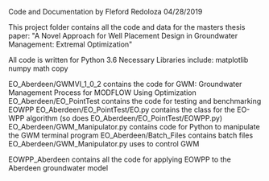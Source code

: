 Code and Documentation by Fleford Redoloza
04/28/2019

This project folder contains all the code and data for the masters thesis paper:
"A Novel Approach for Well Placement Design in Groundwater Management: Extremal Optimization"

All code is written for Python 3.6
Necessary Libraries include:
matplotlib
numpy
math
copy

EO_Aberdeen/GWMVI_1_0_2 contains the code for GWM: Groundwater Management Process for MODFLOW Using Optimization
EO_Aberdeen/EO_PointTest contains the code for testing and benchmarking EOWPP
EO_Aberdeen/EO_PointTest/EO.py contains the class for the EO-WPP algorithm (so does EO_Aberdeen/EO_PointTest/EOWPP.py)
EO_Aberdeen/GWM_Manipulator.py contains code for Python to manipulate the GWM terminal program
EO_Aberdeen/Batch_Files contains batch files EO_Aberdeen/GWM_Manipulator.py uses to control GWM

EOWPP_Aberdeen contains all the code for applying EOWPP to the Aberdeen groundwater model